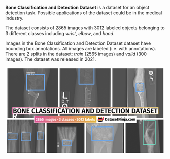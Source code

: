 **Bone Classification and Detection Dataset** is a dataset for an object detection task. Possible applications of the dataset could be in the medical industry. 

The dataset consists of 2865 images with 3012 labeled objects belonging to 3 different classes including *wrist*, *elbow*, and *hand*.

Images in the Bone Classification and Detection Dataset dataset have bounding box annotations. All images are labeled (i.e. with annotations). There are 2 splits in the dataset: *train* (2565 images) and *valid* (300 images). The dataset was released in 2021.

<img src="https://github.com/dataset-ninja/bone-classification-detection/raw/main/visualizations/poster.png">
